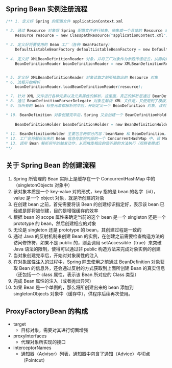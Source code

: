 ## Spring Bean 实例注册流程

```java
/** 1. 定义好 Spring 的配置文件 applicationContext.xml

* 2. 通过 Resource 对象将 Spring 配置文件进行抽象，抽象成一个具体的 Resource 对象，比如 ClassPathResource
	Resource resource = new ClasspathResource("applicationContext.xml");
	
* 3. 定义好将要使用的 Bean 工厂（各种 BeanFactory）
	DefaultListableBeanFactory defaultListableBeanFactory = new DefaultListableBeanFactory();
	
* 4. 定义好 XMLBeanDefinitionReader 对象，并将工厂对象作为参数传递进去，从而构建好二者之间的关联关系
	BeanDefinitionReader beanDefinitionReader = new XMLBeanDefinitionReader(defaultListableBeanFactory);


* 5. 定义好 XMLBeanDefinitionReader 对象读取之前所抽取出的 Resource 对象
* 6. 流程开始解析
	beanDefinitionReader.loadBeanDefinitionReader(resource);

* 7. 针对 XML 文件进行各种元素以及元素属性的解析，这里面，真正的解析是通过 BeanDefinitionParserDelegate 对象来完成的（委托模式）
* 8. 通过 BeanDefinitionParserDelegate 对象在解析 XML 文件是，又使用到了模板方法设计模式（pre， process， post）
* 9. 当所有的 bean 标签元素都解析完毕后，开始定义一个 BeanDefinition 对象，该对象是一个非常重要的对象，里面容纳了一个 Bean 相关的所有属性，包括 scope，abstract，init-method, destory-method....

* 10. BeanDefinition 对象创建完毕后，Spring 又会创建一个 BeanDefinitionHolder 对象来持有这个 BeanDefinition 对象。
		
	BeanDefinitionHolder beanDefinitionHolder = new BeanDefinitionHolder(beanName, beanDefinition);
	
* 11. BeanDefinitionHolder 主要包含两部分内容：beanName 和 BeanDefinition。
* 12. 工厂会将解析出来的 Bean 信息存放到内部的一个 ConcurrentHashMap 中，该 Map 的键是 beanName（唯一），值是 BeanDefinition 对象
* 13. 调用 Bean 解析完毕的触发动作，从而触发相应的监听器的方法执行（观察者模式）
**/
```



## 关于 Spring Bean 的创建流程

1. Spring 所管理的 Bean 实际上是缓存在一个 ConcurrentHashMap 中的（singletonObjects 对象中）
2. 该对象本质是一个 key-value 对的形式，key 指的是 bean 的名字（id）， value 是一个 object 对象，就是所创建的对象
3. 在创建 bean 之前，首先需要将该 Bean 的创建标识指定好，表示该 bean 已经或是即将被创建，目的是增强缓存的效率
4. 根据 bean 的 scope 属性来确定当前的这个 bean 是一个 singleton 还是一个 prototype 的 bean，然后创建相应的对象
5. 无论是 singleton 还是 prototype 的 bean，其创建过程是一致的
6. 通过 Java 的反射机制来创建 Bean 的实例，在创建之前需要检查构造方法的访问修饰符，如果不是 public 的，则会调用 setAccessible（true）来突破 Java 语法的限制，使得可以通过非 public 构造方法来完成对象实例的创建
7. 当对象创建完毕后，开始对对象属性的注入
8. 在对象属性注入的过程中，Spring 除去使用之前通过 BeanDefinition 对象获取 Bean 的信息外，还会通过反射的方式获取到上面所创建 Bean 的真实信息（还包括一个 class 属性，表示该 Bean 所对应的 Class 类型）
9. 完成 Bean 属性的注入（或者抛出异常）
10. 如果 Bean 是一个单例的，那么将所创建出来的 bean 添加到 singletonObjects 对象中（缓存中），供程序后续再次使用。





## ProxyFactoryBean 的构成

- target
  - 目标对象，需要对其进行切面增强
- proxyInterfaces
  - 代理对象所实现的接口
- interceptorNames
  - 通知器（Advisor）列表，通知器中包含了通知（Advice）与切点（Pointcut）

























